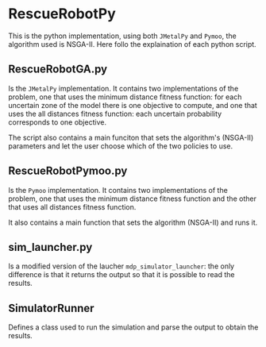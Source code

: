 # RescueRobotPy

This is the python implementation, using both `JMetalPy` and `Pymoo`, the algorithm used is NSGA-II.
Here follo the explaination of each python script.

## RescueRobotGA.py

Is the `JMetalPy` implementation. It contains two implementations of the problem, one that uses the minimum distance fitness function: for each uncertain zone of the model there is one objective to compute, and one that uses the all distances fitness function: each uncertain probability corresponds to one objective.

The script also contains a main funciton that sets the algorithm's (NSGA-II) parameters and let the user choose which of the two policies to use.

## RescueRobotPymoo.py

Is the `Pymoo` implementation. It contains two implementations of the problem, one that uses the minimum distance fitness function and the other that uses all distances fitness function.

It also contains a main function that sets the algorithm (NSGA-II) and runs it.

## sim_launcher.py

Is a modified version of the laucher `mdp_simulator_launcher`: the only difference is that it returns the output so that it is possible to read the results.

## SimulatorRunner

Defines a class used to run the simulation and parse the output to obtain the results.